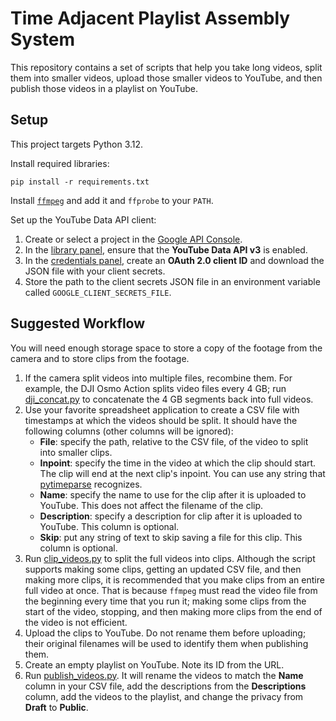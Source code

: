 # Time Adjacent Playlist Assembly System
This repository contains a set of scripts that help you take long videos, split them into smaller videos, upload those
smaller videos to YouTube, and then publish those videos in a playlist on YouTube.

## Setup
This project targets Python 3.12.

Install required libraries:

    pip install -r requirements.txt

Install [`ffmpeg`](https://ffmpeg.org/) and add it and `ffprobe` to your `PATH`.

Set up the YouTube Data API client:
1. Create or select a project in the [Google API Console](https://console.cloud.google.com/).
2. In the [library panel](https://console.developers.google.com/apis/library), ensure that the **YouTube Data API v3**
   is enabled.
3. In the [credentials panel](https://console.developers.google.com/apis/credentials), create an
   **OAuth 2.0 client ID** and download the JSON file with your client secrets.
4. Store the path to the client secrets JSON file in an environment variable called `GOOGLE_CLIENT_SECRETS_FILE`.

## Suggested Workflow
You will need enough storage space to store a copy of the footage from the camera and to store clips from the footage.

1. If the camera split videos into multiple files, recombine them. For example, the DJI Osmo Action splits video files
   every 4 GB; run [dji_concat.py](dji_concat.py) to concatenate the 4 GB segments back into full videos.
2. Use your favorite spreadsheet application to create a CSV file with timestamps at which the videos should be split.
   It should have the following columns (other columns will be ignored):
    * **File**: specify the path, relative to the CSV file, of the video to split into smaller clips.
    * **Inpoint**: specify the time in the video at which the clip should start. The clip will end at the next clip's
      inpoint. You can use any string that [pytimeparse](https://github.com/onegreyonewhite/pytimeparse2) recognizes.
    * **Name**: specify the name to use for the clip after it is uploaded to YouTube. This does not affect the filename
      of the clip.
    * **Description**: specify a description for clip after it is uploaded to YouTube. This column is optional.
    * **Skip**: put any string of text to skip saving a file for this clip. This column is optional.
3. Run [clip_videos.py](clip_videos.py) to split the full videos into clips. Although the script supports making some
   clips, getting an updated CSV file, and then making more clips, it is recommended that you make clips from an entire
   full video at once. That is because `ffmpeg` must read the video file from the beginning every time that you run it;
   making some clips from the start of the video, stopping, and then making more clips from the end of the video is not
   efficient.
4. Upload the clips to YouTube. Do not rename them before uploading; their original filenames will be used to identify
   them when publishing them.
5. Create an empty playlist on YouTube. Note its ID from the URL.
6. Run [publish_videos.py](publish_videos.py). It will rename the videos to match the **Name** column in your CSV
   file, add the descriptions from the **Descriptions** column, add the videos to the playlist, and change the privacy
   from **Draft** to **Public**.
